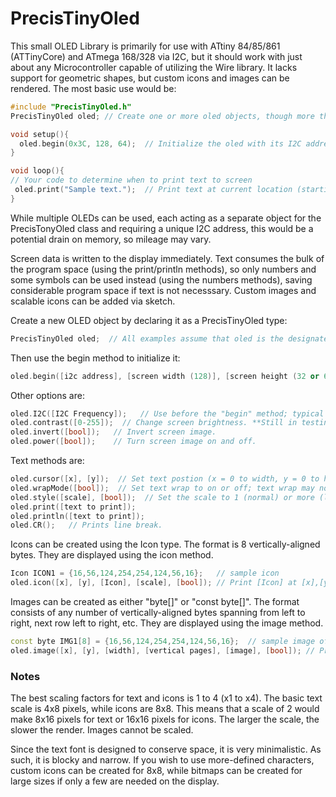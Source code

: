 # PrecisTinyOled
This small OLED Library is primarily for use with ATtiny 84/85/861 (ATTinyCore) and ATmega 168/328 via I2C, but it should work with just about any Microcontroller capable of utilizing the Wire library. It lacks support for geometric shapes, but custom icons and images can be rendered. The most basic use would be:
```cpp
#include "PrecisTinyOled.h"
PrecisTinyOled oled; // Create one or more oled objects, though more than one is not advised.

void setup(){
  oled.begin(0x3C, 128, 64);  // Initialize the oled with its I2C address, as well as pixel width and height (32 or 64).
}

void loop(){
// Your code to determine when to print text to screen
 oled.print("Sample text.");  // Print text at current location (starting at top left).
}
```

While multiple OLEDs can be used, each acting as a separate object for the PrecisTonyOled class and requiring a unique I2C address, this would be a potential drain on memory, so mileage may vary.

Screen data is written to the display immediately. Text consumes the bulk of the program space (using the print/println methods), so only numbers and some symbols can be used instead (using the numbers methods), saving considerable program space if text is not necesssary. Custom images and scalable icons can be added via sketch.

Create a new OLED object by declaring it as a PrecisTinyOled type:
```cpp
PrecisTinyOled oled;  // All examples assume that oled is the designated display.
```
Then use the begin method to initialize it: 
```cpp
oled.begin([i2c address], [screen width (128)], [screen height (32 or 64)]);
```
Other options are:
```cpp
oled.I2C([I2C Frequency]);   // Use before the "begin" method; typical speeds are 100000 and 400000.
oled.contrast([0-255]);  // Change screen brightness. **Still in testing**
oled.invert([bool]);   // Invert screen image.
oled.power([bool]);    // Turn screen image on and off.
```
Text methods are:
```cpp
oled.cursor([x], [y]);  // Set text postion (x = 0 to width, y = 0 to height).
oled.wrapMode([bool]);  // Set text wrap to on or off; text wrap may not work properly in all cases.
oled.style([scale], [bool]);  // Set the scale to 1 (normal) or more (larger) and whether to display or delete.
oled.print([text to print]);
oled.println([text to print]);
oled.CR();   // Prints line break.
```
Icons can be created using the Icon type. The format is 8 vertically-aligned bytes. They are displayed using the icon method.
```cpp
Icon ICON1 = {16,56,124,254,254,124,56,16};   // sample icon
oled.icon([x], [y], [Icon], [scale], [bool]); // Print [Icon] at [x],[y] at [scale], with [bool] to determine display/delete.
```
Images can be created as either "byte[]" or "const byte[]". The format consists of any number of vertically-aligned bytes spanning from left to right, next row left to right, etc. They are displayed using the image method.
```cpp
const byte IMG1[8] = {16,56,124,254,254,124,56,16};  // sample image of 8 pixels across by 8 (1 page) down
oled.image([x], [y], [width], [vertical pages], [image], [bool]); // Print [image] at [x],[y] spanning the width by pages down with [bool] to determine display/delete.
```

### Notes
The best scaling factors for text and icons is 1 to 4 (x1 to x4). The basic text scale is 4x8 pixels, while icons are 8x8. This means that a scale of 2 would make 8x16 pixels for text or 16x16 pixels for icons. The larger the scale, the slower the render. Images cannot be scaled.

Since the text font is designed to conserve space, it is very minimalistic. As such, it is blocky and narrow. If you wish to use more-defined characters, custom icons can be created for 8x8, while bitmaps can be created for large sizes if only a few are needed on the display.
